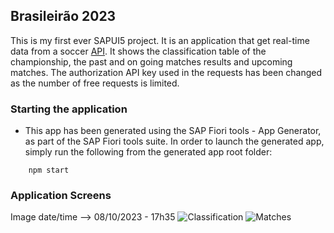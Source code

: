 ## Brasileirão 2023

This is my first ever SAPUI5 project. It is an application that get real-time data from a soccer [API](https://api-futebol.com.br/). It shows the classification table of the championship, the past and on going matches results and upcoming matches. The authorization API key used in the requests has been changed as the number of free requests is limited.

### Starting the application

-   This app has been generated using the SAP Fiori tools - App Generator, as part of the SAP Fiori tools suite.  In order to launch the generated app, simply run the following from the generated app root folder:

```
    npm start
```

### Application Screens

Image date/time --> 08/10/2023 - 17h35
![Classification](images/classification.png)
![Matches](images/matches.png)
